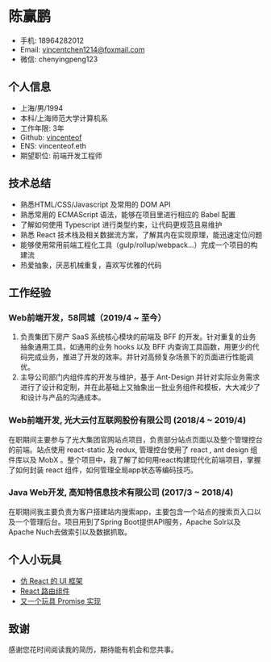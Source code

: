 # **陈赢鹏**
- 手机: 18964282012
- Email: [vincentchen1214@foxmail.com](mailto:vincentchen1214@foxmail.com)
- 微信: chenyingpeng123
## **个人信息**
- 上海/男/1994
- 本科/上海师范大学计算机系
- 工作年限: 3年
- Github: [vincenteof](https://github.com/vincenteof)
- ENS: vincenteof.eth
- 期望职位:  前端开发工程师
## **技术总结**
- 熟悉HTML/CSS/Javascript 及常用的 DOM API
- 熟悉常用的 ECMAScript 语法，能够在项目里进行相应的 Babel 配置
- 了解如何使用 Typescript 进行类型约束，让代码更规范且易维护
- 熟悉 React 技术栈及相关数据流方案，了解其内在实现原理，能迅速定位问题
- 能够使用常用前端工程化工具（gulp/rollup/webpack...）完成一个项目的构建流
- 热爱抽象，厌恶机械重复，喜欢写优雅的代码
## **工作经验**
### **Web前端开发，58同城（2019/4 ~ 至今）**

1. 负责集团下房产 SaaS 系统核心模块的前端及 BFF 的开发。针对重复的业务抽象通用工具，如通用的业务 hooks 以及 BFF 内查询工具函数，用更少的代码完成业务，推进了开发的效率。并针对高频复杂场景下的页面进行性能调优。
2. 主导公司部门内组件库的开发与维护，基于 Ant-Design 并针对实际业务需求进行了设计和定制，并在此基础上又抽象出一批业务组件和模板，大大减少了和设计与产品的沟通成本。
### **Web前端开发, 光大云付互联网股份有限公司 (2018/4 ~ 2019/4)**

在职期间主要参与了光大集团官网站点项目，负责部分站点页面以及整个管理控台的前端。站点使用 react-static 及 redux, 管理控台使用了 react , ant design 组件库以及 MobX 。整个项目中，我了解了如何用react构建现代化前端项目，掌握了如何封装 react 组件，如何管理全局app状态等编码技巧。
### **Java Web开发, 高知特信息技术有限公司 (2017/3 ~ 2018/4)**

在职期间我主要负责为客户搭建站内搜索app，主要包含一个站点的搜索页入口以及一个管理后台。项目用到了Spring Boot提供API服务，Apache Solr以及Apache Nuch去做索引以及数据抓取。
## **个人小玩具**
- [仿 React 的 UI 框架](https://github.com/vincenteof/FakeReact)
- [React 路由组件](https://github.com/vincenteof/essence-router)
- [又一个玩具 Promise 实现](https://github.com/vincenteof/affirmation)
## **致谢**
  
  感谢您花时间阅读我的简历，期待能有机会和您共事。